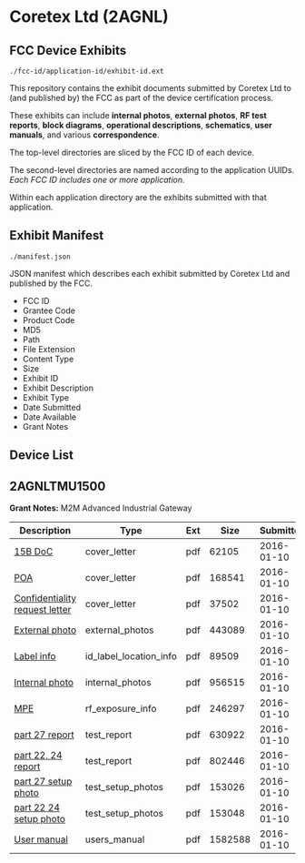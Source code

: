 # Coretex Ltd (2AGNL)
## FCC Device Exhibits

```
./fcc-id/application-id/exhibit-id.ext
```

This repository contains the exhibit documents submitted by Coretex Ltd to (and published by) the FCC as part of the device certification process.

These exhibits can include **internal photos**, **external photos**, **RF test reports**, **block diagrams**, **operational descriptions**, **schematics**, **user manuals**, and various **correspondence**.

The top-level directories are sliced by the FCC ID of each device.

The second-level directories are named according to the application UUIDs. *Each FCC ID includes one or more application.*

Within each application directory are the exhibits submitted with that application. 

## Exhibit Manifest

```
./manifest.json
```

JSON manifest which describes each exhibit submitted by Coretex Ltd and published by the FCC.

- FCC ID
- Grantee Code
- Product Code
- MD5
- Path
- File Extension
- Content Type
- Size
- Exhibit ID
- Exhibit Description
- Exhibit Type
- Date Submitted
- Date Available
- Grant Notes

## Device List
## 2AGNLTMU1500
**Grant Notes:** M2M Advanced Industrial Gateway

| Description | Type | Ext | Size | Submitted | Available |
| ----------- | ---- | --- | ---- | --------- | --------- |
| [15B DoC](2AGNLTMU1500/0d66ef688131e5f9ce9ce67ef518a162/2868333.pdf) | cover_letter | pdf | 62105 | 2016-01-10 | 2016-01-10 |
| [POA](2AGNLTMU1500/0d66ef688131e5f9ce9ce67ef518a162/2868334.pdf) | cover_letter | pdf | 168541 | 2016-01-10 | 2016-01-10 |
| [Confidentiality request letter](2AGNLTMU1500/0d66ef688131e5f9ce9ce67ef518a162/2868335.pdf) | cover_letter | pdf | 37502 | 2016-01-10 | 2016-01-10 |
| [External photo](2AGNLTMU1500/0d66ef688131e5f9ce9ce67ef518a162/2868351.pdf) | external_photos | pdf | 443089 | 2016-01-10 | 2016-07-09 |
| [Label info](2AGNLTMU1500/0d66ef688131e5f9ce9ce67ef518a162/2868355.pdf) | id_label_location_info | pdf | 89509 | 2016-01-10 | 2016-01-10 |
| [Internal photo](2AGNLTMU1500/0d66ef688131e5f9ce9ce67ef518a162/2868352.pdf) | internal_photos | pdf | 956515 | 2016-01-10 | 2016-07-09 |
| [MPE](2AGNLTMU1500/0d66ef688131e5f9ce9ce67ef518a162/2868344.pdf) | rf_exposure_info | pdf | 246297 | 2016-01-10 | 2016-01-10 |
| [part 27 report](2AGNLTMU1500/0d66ef688131e5f9ce9ce67ef518a162/2868342.pdf) | test_report | pdf | 630922 | 2016-01-10 | 2016-01-10 |
| [part 22, 24 report](2AGNLTMU1500/0d66ef688131e5f9ce9ce67ef518a162/2868343.pdf) | test_report | pdf | 802446 | 2016-01-10 | 2016-01-10 |
| [part 27 setup photo](2AGNLTMU1500/0d66ef688131e5f9ce9ce67ef518a162/2868353.pdf) | test_setup_photos | pdf | 153026 | 2016-01-10 | 2016-07-09 |
| [part 22 24 setup photo](2AGNLTMU1500/0d66ef688131e5f9ce9ce67ef518a162/2868354.pdf) | test_setup_photos | pdf | 153048 | 2016-01-10 | 2016-07-09 |
| [User manual](2AGNLTMU1500/0d66ef688131e5f9ce9ce67ef518a162/2868345.pdf) | users_manual | pdf | 1582588 | 2016-01-10 | 2016-07-09 |
